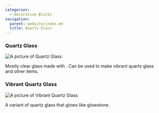 ```yaml
---
categories:
  - Decorative Blocks
navigation:
  parent: website/index.md
  title: Quartz Glass
---
```


### Quartz Glass

![A picture of Quartz Glass](../../assets/large/quartz_glass.png)

Mostly clear glass made with <ItemLink id="certus_quartz_dust"/>.
Can be used to make vibrant quartz glass and other items.

<RecipeFor id="quartz_glass" />

### Vibrant Quartz Glass

![A picture of Vibrant Quartz Glass](../../assets/large/VibrantQuartzGlassAni.gif)

A variant of quartz glass that glows like glowstone.

<RecipeFor id="quartz_vibrant_glass" />
